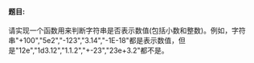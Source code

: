 #### 题目:<br>
请实现一个函数用来判断字符串是否表示数值(包括小数和整数)。例如，字符串"+100","5e2","-123","3.14","-1E-18"都是表示数值，但是"12e","1d3.12","1.1.2","+-23","23e+3.2"都不是。<br>

